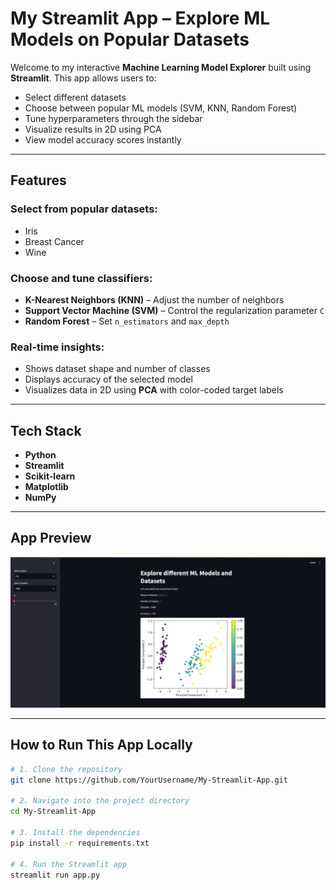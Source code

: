 # My Streamlit App – Explore ML Models on Popular Datasets

Welcome to my interactive **Machine Learning Model Explorer** built using **Streamlit**. This app allows users to:

- Select different datasets
- Choose between popular ML models (SVM, KNN, Random Forest)
- Tune hyperparameters through the sidebar
- Visualize results in 2D using PCA
- View model accuracy scores instantly

---

## Features

### Select from popular datasets:
- Iris 
- Breast Cancer
- Wine 

### Choose and tune classifiers:
- **K-Nearest Neighbors (KNN)** – Adjust the number of neighbors  
- **Support Vector Machine (SVM)** – Control the regularization parameter `C`  
- **Random Forest** – Set `n_estimators` and `max_depth`

### Real-time insights:
- Shows dataset shape and number of classes
- Displays accuracy of the selected model
- Visualizes data in 2D using **PCA** with color-coded target labels

---

## Tech Stack

- **Python**
- **Streamlit**
- **Scikit-learn**
- **Matplotlib**
- **NumPy**

---

## App Preview

![App Screenshot](app_screenshort.PNG)

---

## How to Run This App Locally

```bash
# 1. Clone the repository
git clone https://github.com/YourUsername/My-Streamlit-App.git

# 2. Navigate into the project directory
cd My-Streamlit-App

# 3. Install the dependencies
pip install -r requirements.txt

# 4. Run the Streamlit app
streamlit run app.py
